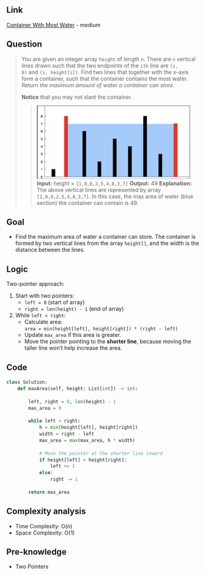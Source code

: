## Link
[Container With Most Water](https://leetcode.com/problems/container-with-most-water/description/) - medium
## Question
> You are given an integer array `height` of length `n`. There are `n` vertical lines drawn such that the two endpoints of the `ith` line are `(i, 0)` and `(i, height[i])`.
> Find two lines that together with the x-axis form a container, such that the container contains the most water.
> Return _the maximum amount of water a container can store_.
> 
> **Notice** that you may not slant the container.
>> <img src="pic/pic_11.Container_With_Most_Water.png" width="400"> <br>
>> **Input:** height = `[1,8,6,2,5,4,8,3,7]`
>> **Output:** 49
>> **Explanation:** The above vertical lines are represented by array `[1,8,6,2,5,4,8,3,7]`. In this case, the max area of water (blue section) the container can contain is 49.
## Goal
- Find the maximum area of water a container can store.  The container is formed by two vertical lines from the array `height[]`, and the width is the distance between the lines.
## Logic
Two-pointer approach:
1. Start with two pointers:    
    - `left = 0` (start of array)
    - `right = len(height) - 1` (end of array)
2. While `left < right`:
    - Calculate area:  
        `area = min(height[left], height[right]) * (right - left)`
    - Update `max_area` if this area is greater.
    - Move the pointer pointing to the **shorter line**, because moving the taller line won’t help increase the area.
## Code
```python
class Solution:
    def maxArea(self, height: List[int]) -> int:

        left, right = 0, len(height) - 1
        max_area = 0

        while left < right:
            h = min(height[left], height[right])
            width = right - left
            max_area = max(max_area, h * width)

            # Move the pointer at the shorter line inward
            if height[left] < height[right]:
                left += 1
            else:
                right -= 1

        return max_area
```

## Complexity analysis
- Time Complexity: O(n)
- Space Complexity: O(1)
## Pre-knowledge
- Two Pointers
